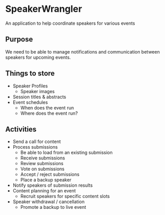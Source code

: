 # SpeakerWrangler
An application to help coordinate speakers for various events

## Purpose

We need to be able to manage notifications and communication between speakers for upcoming events.

## Things to store

*  Speaker Profiles
   *  Speaker images
*  Session titles & abstracts
*  Event schedules
    * When does the event run
    * Where does the event run?

## Activities

*  Send a call for content
*  Process submissions
    * Be able to load from an existing submission
    * Receive submissions
    * Review submissions
    * Vote on submissions
    * Accept / reject submissions
    * Place a backup speaker
* Notify speakers of submission results
* Content planning for an event 
    * Recruit speakers for specific content slots
* Speaker withdrawal / cancellation
    * Promote a backup to live event


